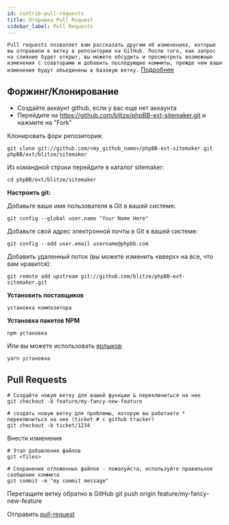 ```yaml
---
id: contrib-pull-requests
title: Отправка Pull Request
sidebar_label: Pull Requests
---
```


`Pull requests позволяет вам рассказать другим об изменениях, которые вы отправили в ветку в репозитории на GitHub. После того, как запрос на слияние будет открыт, вы можете обсудить и просмотреть возможные изменения с соавторами и добавить последующие коммиты, прежде чем ваши изменения будут объединены в базовую ветку.` [Подробнее](https://help.github.com/articles/about-pull-requests/)

## Форжинг/Клонирование

* Создайте аккаунт github, если у вас еще нет аккаунта
* Перейдите на https://github.com/blitze/phpBB-ext-sitemaker.git и нажмите на "Fork"

Клонировать форк репозитория:

    git clone git://github.com/<my_github_name>/phpBB-ext-sitemaker.git phpBB/ext/blitze/sitemaker
    

Из командной строки перейдите в каталог sitemaker:

    cd phpBB/ext/blitze/sitemaker
    

**Настроить git:**

Добавьте ваше имя пользователя в Git в вашей системе:

    git config --global user.name "Your Name Here"
    

Добавьте свой адрес электронной почты в Git в вашей системе:

    git config --add user.email username@phpbb.com
    

Добавить удаленный поток (вы можете изменить «вверх» на все, что вам нравится):

    git remote add upstream git://github.com/blitze/phpBB-ext-sitemaker.git
    

**Установить поставщиков**

    установка композитора
    

**Установка пакетов NPM**

    npm установка
    

Или вы можете использовать [ярлыков](https://yarnpkg.com):

    yarn установка
    

## Pull Requests

    # Создайте новую ветку для вашей функции & переключиться на нее
    git checkout -b feature/my-fancy-new-feature
    
    # создать новую ветку для проблемы, которую вы работаете * переключиться на нее (ticket # с github tracker)
    git checkout -b ticket/1234
    

Внести изменения

    # Этап добавления файлов
    git <files> 
    
    # Сохранение отложенных файлов - пожалуйста, используйте правильное сообщение коммита
    git commit -m "my commit message"
    

Перетащите ветку обратно в GitHub git push origin feature/my-fancy-new-feature

Отправить [pull-request](https://github.com/blitze/phpBB-ext-sitemaker/pulls)